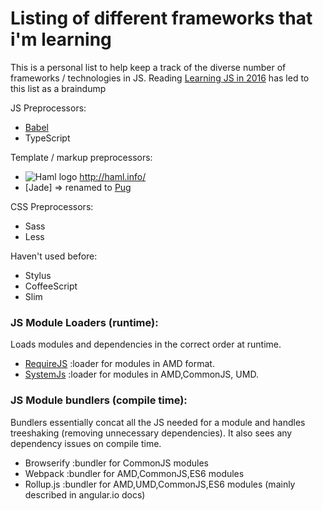 # Listing of different frameworks that i'm learning
This is a personal list to help keep a track of the diverse number of frameworks / technologies in JS. 
Reading [Learning JS in 2016](https://hackernoon.com/how-it-feels-to-learn-javascript-in-2016-d3a717dd577f) has led to this list as a braindump

JS Preprocessors:
* [Babel](https://babeljs.io/)
* TypeScript

Template / markup preprocessors:
* ![Haml logo](http://haml.info/images/haml.png) http://haml.info/
* [Jade] => renamed to [Pug](https://pugjs.org/api/getting-started.html)

CSS Preprocessors:
* Sass
* Less

Haven't used before:
* Stylus
* CoffeeScript
* Slim

### JS Module Loaders (runtime):
Loads modules and dependencies in the correct order at runtime.
* [RequireJS](http://requirejs.org/) :loader for modules in AMD format.
* [SystemJs](https://github.com/systemjs/systemjs) :loader for modules in AMD,CommonJS, UMD.

### JS Module bundlers (compile time):
Bundlers essentially concat all the JS needed for a module and handles treeshaking (removing unnecessary dependencies). It also sees any dependency issues on compile time.
* Browserify :bundler for CommonJS modules
* Webpack :bundler for AMD,CommonJS,ES6 modules
* Rollup.js :bundler for AMD,UMD,CommonJS,ES6 modules (mainly described in angular.io docs)
